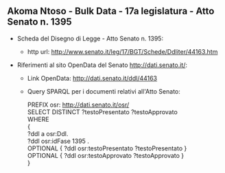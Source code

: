 ## Akoma Ntoso - Bulk Data - 17a legislatura - Atto Senato n. 1395 ##

* Scheda del Disegno di Legge - Atto Senato n. 1395:
	* http url: http://www.senato.it/leg/17/BGT/Schede/Ddliter/44163.htm

* Riferimenti al sito OpenData del Senato http://dati.senato.it/:
	* Link OpenData: http://dati.senato.it/ddl/44163
	* Query SPARQL per i documenti relativi all'Atto Senato:

        PREFIX osr: <http://dati.senato.it/osr/>  
		SELECT DISTINCT ?testoPresentato ?testoApprovato  
		WHERE  
		{  
		    ?ddl a osr:Ddl.  
		    ?ddl osr:idFase 1395 .  
		    OPTIONAL { ?ddl osr:testoPresentato ?testoPresentato }  
		    OPTIONAL { ?ddl osr:testoApprovato ?testoApprovato }  
		}
		